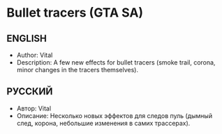 # Bullet tracers (GTA SA)
## ENGLISH
* Author: Vital
* Description: A few new effects for bullet tracers (smoke trail, corona, minor changes in the tracers themselves).

## РУССКИЙ
* Автор: Vital
* Описание: Несколько новых эффектов для следов пуль (дымный след, корона, небольшие изменения в самих трассерах).
